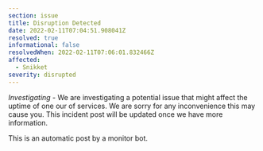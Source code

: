 ```yaml
---
section: issue
title: Disruption Detected
date: 2022-02-11T07:04:51.908041Z
resolved: true
informational: false
resolvedWhen: 2022-02-11T07:06:01.832466Z
affected:
  - Snikket
severity: disrupted
---
```

*Investigating* - We are investigating a potential issue that might affect the uptime of one our of services. We are sorry for any inconvenience this may cause you. This incident post will be updated once we have more information.

This is an automatic post by a monitor bot.
        